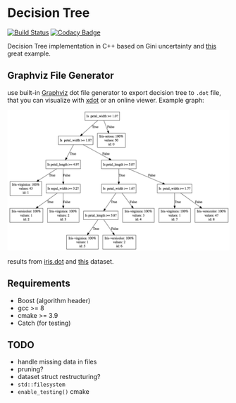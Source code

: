 # Decision Tree

[![Build Status](https://travis-ci.org/juliangaal/DecisionTree.svg?branch=master)](https://travis-ci.org/juliangaal/DecisionTree) [![Codacy Badge](https://api.codacy.com/project/badge/Grade/bfa5313712764c4ba94a3263f45e999a)](https://www.codacy.com/app/juliangaal/DecisionTree?utm_source=github.com&amp;utm_medium=referral&amp;utm_content=juliangaal/DecisionTree&amp;utm_campaign=Badge_Grade)

Decision Tree implementation in C++ based on Gini uncertainty and [this](https://github.com/random-forests/tutorials/blob/master/decision_tree.py) great example.

## Graphviz File Generator
use built-in [Graphviz](https://www.graphviz.org) dot file generator to export decision tree to `.dot` file, that you can visualize with [xdot](https://github.com/jrfonseca/xdot.py) or an online viewer. Example graph:

<p align="center">
    <img alt="Alt Text" src="docs/iris.dot.jpg?raw=true" />
</p>

results from [iris.dot](docs/graph.dot) and [this](test/data/iris.csv) dataset.

## Requirements
* Boost (algorithm header)
* gcc >= 8
* cmake >= 3.9
* Catch (for testing)

## TODO
* handle missing data in files
* pruning? 
* dataset struct restructuring?
* `std::filesystem`
* `enable_testing()` cmake
